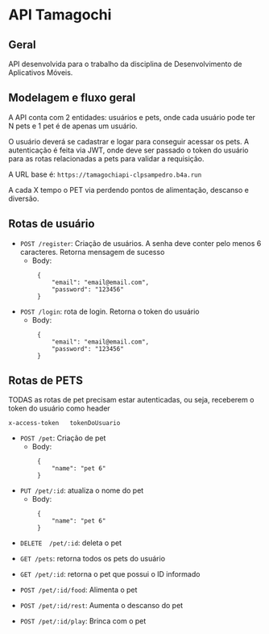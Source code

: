 # API Tamagochi

## Geral

API desenvolvida para o trabalho da disciplina de Desenvolvimento de Aplicativos Móveis.

## Modelagem e fluxo geral

A API conta com 2 entidades: usuários e pets, onde cada usuário pode ter N pets e 1 pet é de apenas um usuário.

O usuário deverá se cadastrar e logar para conseguir acessar os pets. A autenticação é feita via JWT, onde deve ser passado o token do usuário para as rotas relacionadas a pets para validar a requisição.

A URL base é: `https://tamagochiapi-clpsampedro.b4a.run`

A cada X tempo o PET via perdendo pontos de alimentação, descanso e diversão.

## Rotas de usuário

- `POST /register`: Criação de usuários. A senha deve conter pelo menos 6 caracteres. Retorna mensagem de sucesso
  - Body:

```
        {
            "email": "email@email.com",
            "password": "123456"
        }
```

- `POST /login`: rota de login. Retorna o token do usuário
  - Body:

```
        {
            "email": "email@email.com",
            "password": "123456"
        }
```

## Rotas de PETS

TODAS as rotas de pet precisam estar autenticadas, ou seja, receberem o token do usuário como header

`x-access-token   tokenDoUsuario`

- `POST /pet`: Criação de pet
  - Body:

```
        {
            "name": "pet 6"
        }
```

- `PUT /pet/:id`: atualiza o nome do pet
  - Body:

```
        {
            "name": "pet 6"
        }
```

- `DELETE  /pet/:id`: deleta o pet

- `GET /pets`: retorna todos os pets do usuário

- `GET /pet/:id`: retorna o pet que possui o ID informado

- `POST /pet/:id/food`: Alimenta o pet

- `POST /pet/:id/rest`: Aumenta o descanso do pet

- `POST /pet/:id/play`: Brinca com o pet
